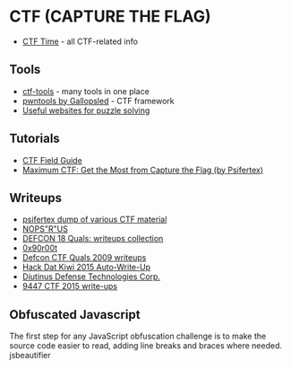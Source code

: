 # CTF (CAPTURE THE FLAG)

* [CTF Time](https://ctftime.org/) - all CTF-related info

Tools
-----

* [ctf-tools](https://github.com/zardus/ctf-tools) - many tools in one place
* [pwntools by Gallopsled](https://github.com/Gallopsled/pwntools) - CTF framework
* [Useful websites for puzzle solving](http://www.winterdragon.org/index.php?page=puzzle-sites)

Tutorials
---------

* [CTF Field Guide](http://trailofbits.github.io/ctf/)
* [Maximum CTF: Get the Most from Capture the Flag (by Psifertex)](https://www.youtube.com/watch?v=V6hhlvbMFlY)

Writeups
--------

* [psifertex dump of various CTF material](http://captf.com/)
* [NOPS"R"US](http://nopsr.us/)
* [DEFCON 18 Quals: writeups collection](http://www.vnsecurity.net/ctf%20-%20clgt%20crew/2010/05/25/defcon-18-quals-writeups-collection.html)
* [0x90r00t](https://0x90r00t.com/about-us/)
* [Defcon CTF Quals 2009 writeups](http://www.shallweplayaga.me/)
* [Hack Dat Kiwi 2015 Auto-Write-Up](http://hack.dat.kiwi/writeup)
* [Diutinus Defense Technologies Corp.](http://ddtek.biz/)
* [9447 CTF 2015 write-ups](https://github.com/ctfs/write-ups-2015/tree/master/9447-ctf-2015)

Obfuscated Javascript
---------------------

The first step for any JavaScript obfuscation challenge is to make the source code easier to read, adding line breaks and braces where needed. jsbeautifier
